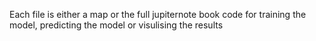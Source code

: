 Each file is either a map or the full jupiternote book code for training the model, predicting the model or visulising the results 
